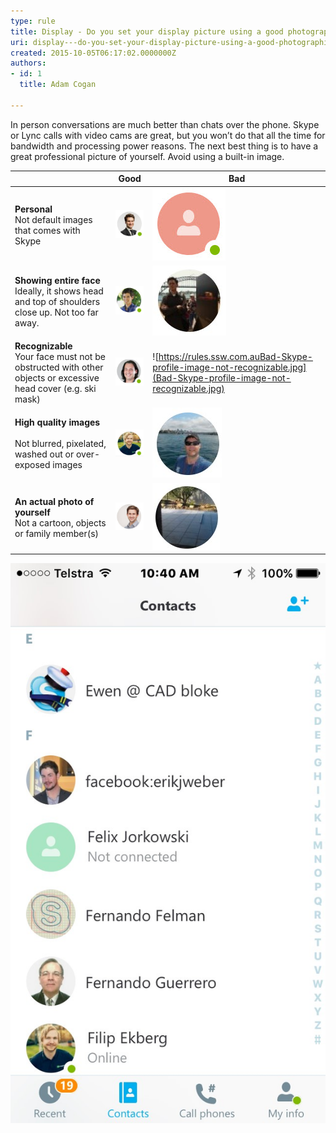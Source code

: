 ```yaml
---
type: rule
title: Display - Do you set your display picture using a good photographic image of yourself?
uri: display---do-you-set-your-display-picture-using-a-good-photographic-image-of-yourself
created: 2015-10-05T06:17:02.0000000Z
authors:
- id: 1
  title: Adam Cogan

---
```


In person conversations are much better than chats over the phone. Skype or Lync calls with video cams are great, but you won’t do that all the time for bandwidth and processing power reasons. The next best thing is to have a great professional picture of yourself. Avoid using a built-in image.
 

|  | **Good** | **Bad** |
| --- | --- | --- |
| **Personal**<br>Not default images that comes with Skype | ![](Good-Skype-profile-image.jpg) | ![Bad Skype profile  - using default image](Bad-Skype-profile-image-default.jpg) |
| **Showing entire face**<br>Ideally, it shows head and top of shoulders close up. Not too far away. | ![](Good-Skype-well-framed-image.jpg) | ![Bad Skype image - picture taken from too far away](Bad-Skype-profile-image-too-far-away.jpg) |
| **Recognizable**<br>Your face must not be obstructed with other objects or excessive head cover (e.g. ski mask) | ![](Good-Skype-personal-image.jpg) | ![https://rules.ssw.com.auBad-Skype-profile-image-not-recognizable.jpg](Bad-Skype-profile-image-not-recognizable.jpg) |
| **High quality images**<br><br>Not blurred, pixelated, washed out or over-exposed images | ![](Good-Skype-high-quality.jpg) | ![Bad-Skype-profile-image-blurry](Bad-Skype-profile-image-blurry.jpg) |
| **An actual photo of yourself**<br>Not a cartoon, objects or family member(s) | ![](Good-Skype-actual-person.jpg) | ![Bad-Skype-profile-use-image-of-yourself](Bad-Skype-profile-use-image-of-yourself.jpg) |


![ I see 3 good pictures](Skype-screenshot.jpg)
